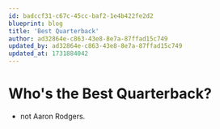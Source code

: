 ```yaml
---
id: badccf31-c67c-45cc-baf2-1e4b422fe2d2
blueprint: blog
title: 'Best Quarterback'
author: ad32864e-c863-43e8-8e7a-87ffad15c749
updated_by: ad32864e-c863-43e8-8e7a-87ffad15c749
updated_at: 1731884042
---
```

# Who's the Best Quarterback?
- not Aaron Rodgers.